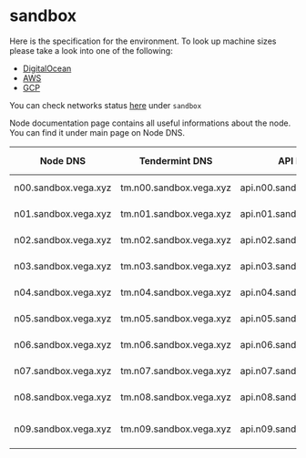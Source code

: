 # sandbox

Here is the specification for the environment. To look up machine sizes please take a look into one of the following:

* [DigitalOcean](https://slugs.do-api.dev/)
* [AWS](https://aws.amazon.com/ec2/instance-types/)
* [GCP](https://gcpinstances.doit-intl.com/)

You can check networks status [here](https://stats.vega.trading/) under `sandbox`

Node documentation page contains all useful informations about the node. You can find it under main page on Node DNS.

| Node DNS | Tendermint DNS | API DNS | Geographic Location | Hardware Setup | Cloud |
| ----------------------------------------- | -------------- | --------------------------------------------| ------------------- | -------------- | ----- |
| n00.sandbox.vega.xyz | tm.n00.sandbox.vega.xyz | api.n00.sandbox.vega.xyz | fra1 | s-4vcpu-8gb | do |
| n01.sandbox.vega.xyz | tm.n01.sandbox.vega.xyz | api.n01.sandbox.vega.xyz | fra1 | s-4vcpu-8gb | do |
| n02.sandbox.vega.xyz | tm.n02.sandbox.vega.xyz | api.n02.sandbox.vega.xyz | fra1 | s-4vcpu-8gb | do |
| n03.sandbox.vega.xyz | tm.n03.sandbox.vega.xyz | api.n03.sandbox.vega.xyz | fra1 | s-4vcpu-8gb | do |
| n04.sandbox.vega.xyz | tm.n04.sandbox.vega.xyz | api.n04.sandbox.vega.xyz | fra1 | s-4vcpu-8gb | do |
| n05.sandbox.vega.xyz | tm.n05.sandbox.vega.xyz | api.n05.sandbox.vega.xyz | fra1 | s-4vcpu-8gb | do |
| n06.sandbox.vega.xyz | tm.n06.sandbox.vega.xyz | api.n06.sandbox.vega.xyz | fra1 | s-4vcpu-8gb | do |
| n07.sandbox.vega.xyz | tm.n07.sandbox.vega.xyz | api.n07.sandbox.vega.xyz | fra1 | s-4vcpu-8gb | do |
| n08.sandbox.vega.xyz | tm.n08.sandbox.vega.xyz | api.n08.sandbox.vega.xyz | fra1 | s-4vcpu-8gb | do |
| n09.sandbox.vega.xyz | tm.n09.sandbox.vega.xyz | api.n09.sandbox.vega.xyz | asia-southeast1-a | n1-standard-4 | gcp |
